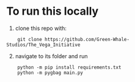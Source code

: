 # To run this locally

1. clone this repo with:
~~~
    git clone https://github.com/Green-Whale-Studios/The_Vega_Initiative
~~~
2. navigate to its folder and run
~~~
    python -m pip install requirements.txt
    python -m pygbag main.py
~~~